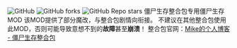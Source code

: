 ![GitHub](https://img.shields.io/github/license/mike-brown8/zombie-survival-mod) ![GitHub forks](https://img.shields.io/github/forks/mike-brown8/zombie-survival-mod?style=social) ![GitHub Repo stars](https://img.shields.io/github/stars/mike-brown8/zombie-survival-mod?style=social)
僵尸生存整合包专用僵尸生存MOD
该MOD提供了部分魔改，与整合包剧情向衔接。
不建议在其他整合包使用此MOD，否则可能导致意想不到的**故障**甚至**崩溃**！
整合包官网：[Mike的个人博客 - 僵尸生存整合包](https://mike-brown8.github.io/2022/02-12/%E5%83%B5%E5%B0%B8%E7%94%9F%E5%AD%98/)
